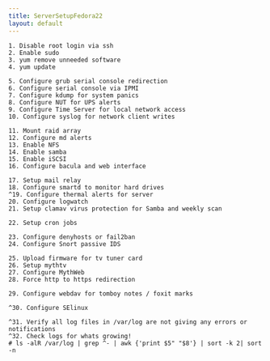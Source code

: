 ```yaml
---
title: ServerSetupFedora22
layout: default
---
```


    1. Disable root login via ssh
    2. Enable sudo
    3. yum remove unneeded software
    4. yum update

    5. Configure grub serial console redirection
    6. Configure serial console via IPMI
    7. Configure kdump for system panics
    8. Configure NUT for UPS alerts
    9. Configure Time Server for local network access
    10. Configure syslog for network client writes

    11. Mount raid array
    12. Configure md alerts
    13. Enable NFS
    14. Enable samba
    15. Enable iSCSI
    16. Configure bacula and web interface

    17. Setup mail relay
    18. Configure smartd to monitor hard drives
    ^19. Configure thermal alerts for server
    20. Configure logwatch
    21. Setup clamav virus protection for Samba and weekly scan

    22. Setup cron jobs

    23. Configure denyhosts or fail2ban
    24. Configure Snort passive IDS

    25. Upload firmware for tv tuner card
    26. Setup mythtv
    27. Configure MythWeb
    28. Force http to https redirection

    29. Configure webdav for tomboy notes / foxit marks

    ^30. Configure SElinux

    ^31. Verify all log files in /var/log are not giving any errors or notifications
    ^32. Check logs for whats growing!
    # ls -alR /var/log | grep ^- | awk {'print $5" "$8'} | sort -k 2| sort -n
